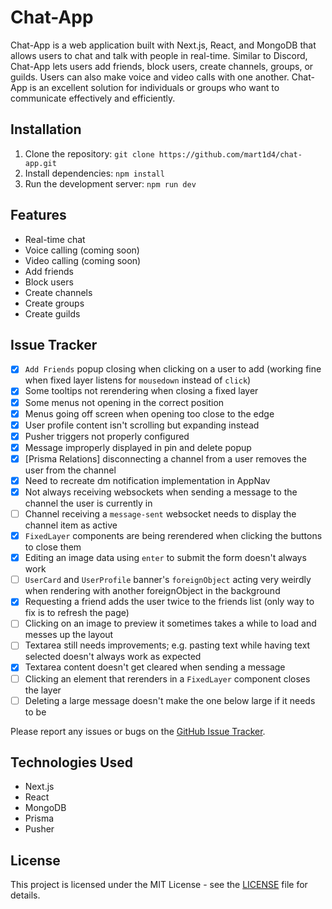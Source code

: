 # Chat-App

Chat-App is a web application built with Next.js, React, and MongoDB that allows users to chat and talk with people in real-time. Similar to Discord, Chat-App lets users add friends, block users, create channels, groups, or guilds. Users can also make voice and video calls with one another. Chat-App is an excellent solution for individuals or groups who want to communicate effectively and efficiently.

## Installation

1. Clone the repository: `git clone https://github.com/mart1d4/chat-app.git`
2. Install dependencies: `npm install`
3. Run the development server: `npm run dev`

## Features

-   Real-time chat
-   Voice calling (coming soon)
-   Video calling (coming soon)
-   Add friends
-   Block users
-   Create channels
-   Create groups
-   Create guilds

## Issue Tracker

-   [x] `Add Friends` popup closing when clicking on a user to add (working fine when fixed layer listens for `mousedown` instead of `click`)
-   [x] Some tooltips not rerendering when closing a fixed layer
-   [x] Some menus not opening in the correct position
-   [x] Menus going off screen when opening too close to the edge
-   [x] User profile content isn't scrolling but expanding instead
-   [x] Pusher triggers not properly configured
-   [x] Message improperly displayed in pin and delete popup
-   [x] [Prisma Relations] disconnecting a channel from a user removes the user from the channel
-   [x] Need to recreate dm notification implementation in AppNav
-   [x] Not always receiving websockets when sending a message to the channel the user is currently in
-   [ ] Channel receiving a `message-sent` websocket needs to display the channel item as active
-   [x] `FixedLayer` components are being rerendered when clicking the buttons to close them
-   [x] Editing an image data using `enter` to submit the form doesn't always work
-   [ ] `UserCard` and `UserProfile` banner's `foreignObject` acting very weirdly when rendering with another foreignObject in the background
-   [x] Requesting a friend adds the user twice to the friends list (only way to fix is to refresh the page)
-   [ ] Clicking on an image to preview it sometimes takes a while to load and messes up the layout
-   [ ] Textarea still needs improvements; e.g. pasting text while having text selected doesn't always work as expected
-   [x] Textarea content doesn't get cleared when sending a message
-   [ ] Clicking an element that rerenders in a `FixedLayer` component closes the layer
-   [ ] Deleting a large message doesn't make the one below large if it needs to be

Please report any issues or bugs on the [GitHub Issue Tracker](https://github.com/mart1d4/chat-app/issues).

## Technologies Used

-   Next.js
-   React
-   MongoDB
-   Prisma
-   Pusher

## License

This project is licensed under the MIT License - see the [LICENSE](LICENSE) file for details.
